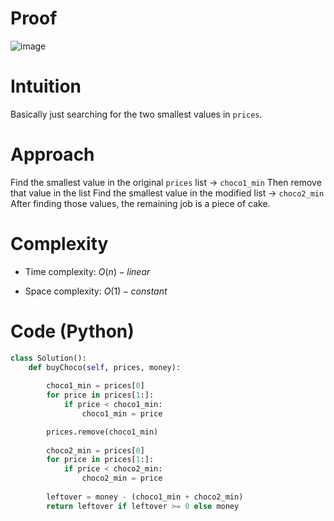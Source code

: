 # Proof
![image](https://github.com/KCP17/Leetcode-solutions/assets/148914885/8381e5d7-2134-4d31-855a-daad3eb8f17c)

# Intuition
Basically just searching for the two smallest values in `prices`.

# Approach
Find the smallest value in the original `prices` list -> `choco1_min`
Then remove that value in the list
Find the smallest value in the modified list -> `choco2_min`
After finding those values, the remaining job is a piece of cake.

# Complexity
- Time complexity: $O(n) - linear$ 

- Space complexity: $O(1) - constant$

# Code (Python)
```python []
class Solution():
    def buyChoco(self, prices, money):
        
        choco1_min = prices[0]
        for price in prices[1:]:
            if price < choco1_min:
                choco1_min = price

        prices.remove(choco1_min)
        
        choco2_min = prices[0]
        for price in prices[1:]:
            if price < choco2_min:
                choco2_min = price
        
        leftover = money - (choco1_min + choco2_min)
        return leftover if leftover >= 0 else money
```
